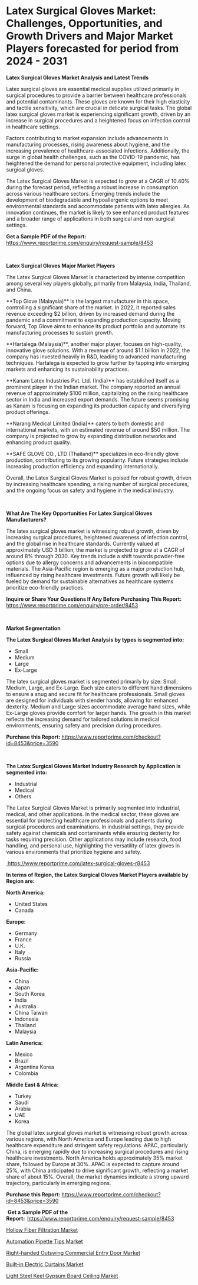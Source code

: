 <p><h1>Latex Surgical Gloves Market: Challenges, Opportunities, and Growth Drivers and Major Market Players forecasted for period from 2024 - 2031</h1></p><p><strong>Latex Surgical Gloves Market Analysis and Latest Trends</strong></p>
<p><p>Latex surgical gloves are essential medical supplies utilized primarily in surgical procedures to provide a barrier between healthcare professionals and potential contaminants. These gloves are known for their high elasticity and tactile sensitivity, which are crucial in delicate surgical tasks. The global latex surgical gloves market is experiencing significant growth, driven by an increase in surgical procedures and a heightened focus on infection control in healthcare settings. </p><p>Factors contributing to market expansion include advancements in manufacturing processes, rising awareness about hygiene, and the increasing prevalence of healthcare-associated infections. Additionally, the surge in global health challenges, such as the COVID-19 pandemic, has heightened the demand for personal protective equipment, including latex surgical gloves. </p><p>The Latex Surgical Gloves Market is expected to grow at a CAGR of 10.40% during the forecast period, reflecting a robust increase in consumption across various healthcare sectors. Emerging trends include the development of biodegradable and hypoallergenic options to meet environmental standards and accommodate patients with latex allergies. As innovation continues, the market is likely to see enhanced product features and a broader range of applications in both surgical and non-surgical settings.</p></p>
<p><strong>Get a Sample PDF of the Report:&nbsp;</strong> <a href="https://www.reportprime.com/enquiry/request-sample/8453">https://www.reportprime.com/enquiry/request-sample/8453</a></p>
<p>&nbsp;</p>
<p><strong>Latex Surgical Gloves Major Market Players</strong></p>
<p><p>The Latex Surgical Gloves Market is characterized by intense competition among several key players globally, primarily from Malaysia, India, Thailand, and China. </p><p>**Top Glove (Malaysia)** is the largest manufacturer in this space, controlling a significant share of the market. In 2022, it reported sales revenue exceeding $2 billion, driven by increased demand during the pandemic and a commitment to expanding production capacity. Moving forward, Top Glove aims to enhance its product portfolio and automate its manufacturing processes to sustain growth.</p><p>**Hartalega (Malaysia)**, another major player, focuses on high-quality, innovative glove solutions. With a revenue of around $1.1 billion in 2022, the company has invested heavily in R&D, leading to advanced manufacturing techniques. Hartalega is expected to grow further by tapping into emerging markets and enhancing its sustainability practices.</p><p>**Kanam Latex Industries Pvt. Ltd. (India)** has established itself as a prominent player in the Indian market. The company reported an annual revenue of approximately $100 million, capitalizing on the rising healthcare sector in India and increased export demands. The future seems promising as Kanam is focusing on expanding its production capacity and diversifying product offerings.</p><p>**Narang Medical Limited (India)** caters to both domestic and international markets, with an estimated revenue of around $50 million. The company is projected to grow by expanding distribution networks and enhancing product quality.</p><p>**SAFE GLOVE CO., LTD (Thailand)** specializes in eco-friendly glove production, contributing to its growing popularity. Future strategies include increasing production efficiency and expanding internationally.</p><p>Overall, the Latex Surgical Gloves Market is poised for robust growth, driven by increasing healthcare spending, a rising number of surgical procedures, and the ongoing focus on safety and hygiene in the medical industry.</p></p>
<p>&nbsp;</p>
<p><strong>What Are The Key Opportunities For Latex Surgical Gloves Manufacturers?</strong></p>
<p><p>The latex surgical gloves market is witnessing robust growth, driven by increasing surgical procedures, heightened awareness of infection control, and the global rise in healthcare standards. Currently valued at approximately USD 3 billion, the market is projected to grow at a CAGR of around 8% through 2030. Key trends include a shift towards powder-free options due to allergy concerns and advancements in biocompatible materials. The Asia-Pacific region is emerging as a major production hub, influenced by rising healthcare investments. Future growth will likely be fueled by demand for sustainable alternatives as healthcare systems prioritize eco-friendly practices.</p></p>
<p><strong>Inquire or Share Your Questions If Any Before Purchasing This Report:</strong> <a href="https://www.reportprime.com/enquiry/pre-order/8453">https://www.reportprime.com/enquiry/pre-order/8453</a></p>
<p>&nbsp;</p>
<p><strong>Market Segmentation</strong></p>
<p><strong>The Latex Surgical Gloves Market Analysis by types is segmented into:</strong></p>
<p><ul><li>Small</li><li>Medium</li><li>Large</li><li>Ex-Large</li></ul></p>
<p><p>The latex surgical gloves market is segmented primarily by size: Small, Medium, Large, and Ex-Large. Each size caters to different hand dimensions to ensure a snug and secure fit for healthcare professionals. Small gloves are designed for individuals with slender hands, allowing for enhanced dexterity. Medium and Large sizes accommodate average hand sizes, while Ex-Large gloves provide comfort for larger hands. The growth in this market reflects the increasing demand for tailored solutions in medical environments, ensuring safety and precision during procedures.</p></p>
<p><strong>Purchase this Report:&nbsp;</strong><a href="https://www.reportprime.com/checkout?id=8453&price=3590">https://www.reportprime.com/checkout?id=8453&price=3590</a></p>
<p>&nbsp;</p>
<p><strong>The Latex Surgical Gloves Market Industry Research by Application is segmented into:</strong></p>
<p><ul><li>Industrial</li><li>Medical</li><li>Others</li></ul></p>
<p><p>The Latex Surgical Gloves Market is primarily segmented into industrial, medical, and other applications. In the medical sector, these gloves are essential for protecting healthcare professionals and patients during surgical procedures and examinations. In industrial settings, they provide safety against chemicals and contaminants while ensuring dexterity for tasks requiring precision. Other applications may include research, food handling, and personal use, highlighting the versatility of latex gloves in various environments that prioritize hygiene and safety.</p></p>
<p><a href="https://www.reportprime.com/latex-surgical-gloves-r8453">&nbsp;https://www.reportprime.com/latex-surgical-gloves-r8453</a></p>
<p><strong>In terms of Region, the Latex Surgical Gloves Market Players available by Region are:</strong></p>
<p>
    <p> <strong> North America: </strong>
        <ul>
            <li>United States</li>
            <li>Canada</li>
        </ul>
        </p> 
    <p> <strong> Europe: </strong>
        <ul>
            <li>Germany</li>
            <li>France</li>
            <li>U.K.</li>
            <li>Italy</li>
            <li>Russia</li>
        </ul>
        </p> 
    <p> <strong> Asia-Pacific: </strong>
        <ul>
            <li>China</li>
            <li>Japan</li>
            <li>South Korea</li>
            <li>India</li>
            <li>Australia</li>
            <li>China Taiwan</li>
            <li>Indonesia</li>
            <li>Thailand</li>
            <li>Malaysia</li>
        </ul>
        </p> 
    <p> <strong> Latin America: </strong>
        <ul>
            <li>Mexico</li>
            <li>Brazil</li>
            <li>Argentina Korea</li>
            <li>Colombia</li>
        </ul>
        </p> 
    <p> <strong> Middle East & Africa: </strong>
        <ul>
            <li>Turkey</li>
            <li>Saudi</li>
            <li>Arabia</li>
            <li>UAE</li>
            <li>Korea</li>
        </ul>
    </p>
    </p>
<p><p>The global latex surgical gloves market is witnessing robust growth across various regions, with North America and Europe leading due to high healthcare expenditure and stringent safety regulations. APAC, particularly China, is emerging rapidly due to increasing surgical procedures and rising healthcare investments. North America holds approximately 35% market share, followed by Europe at 30%. APAC is expected to capture around 25%, with China anticipated to drive significant growth, reflecting a market share of about 15%. Overall, the market dynamics indicate a strong upward trajectory, particularly in emerging regions.</p></p>
<p><strong>Purchase this Report: </strong><a href="https://www.reportprime.com/checkout?id=8453&price=3590">https://www.reportprime.com/checkout?id=8453&price=3590</a></p>
<p>&nbsp;<strong>Get a Sample PDF of the Report:&nbsp;&nbsp;</strong><a href="https://www.reportprime.com/enquiry/request-sample/8453">https://www.reportprime.com/enquiry/request-sample/8453</a></p>
<p><strong></strong></p>
<p><p><a href="https://www.linkedin.com/pulse/hollow-fiber-filtration-market-size-type-pvdf-membrane-moduleptfe-ystxc?trackingId=Pu3DxiZsT2q2FgijG6YJCw%3D%3D">Hollow Fiber Filtration Market</a></p><p><a href="https://github.com/napierswinnyfg/Market-Research-Report-List-1/blob/main/automation-pipette-tips-market.md">Automation Pipette Tips Market</a></p><p><a href="https://medium.com/@raap8632472024/the-market-study-covers-the-right-handed-outswing-commercial-entry-door-market-across-various-aa40dc019901">Right-handed Outswing Commercial Entry Door Market</a></p><p><a href="https://issuu.com/reportprime-2/docs/built-in-electric-curtains-market-s_0a33ac7a756fd1">Built-in Electric Curtains Market</a></p><p><a href="https://issuu.com/reportprime-2/docs/light-steel-keel-gypsum-board-ceili_7d1e4562327488">Light Steel Keel Gypsum Board Ceiling Market</a></p></p>